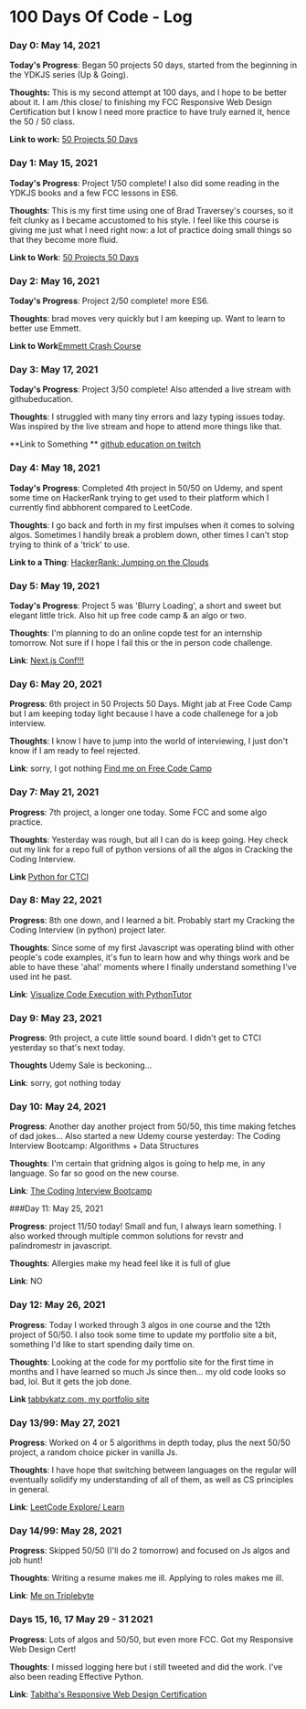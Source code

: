 # 100 Days Of Code - Log

### Day 0: May 14, 2021

**Today's Progress**: Began 50 projects 50 days, started from the beginning in the YDKJS series (Up & Going).

**Thoughts:** This is my second attempt at 100 days, and I hope to be better about it. 
I am /this close/ to finishing my FCC Responsive Web Design Certification but I
know I need more practice to have truly earned it, hence the 50 / 50 class. 

**Link to work:** [50 Projects 50 Days](https://www.udemy.com/course/50-projects-50-days/)

### Day 1: May 15, 2021

**Today's Progress**: Project 1/50 complete! I also did some reading in the
YDKJS books and a few FCC lessons in ES6.

**Thoughts**: This is my first time using one of Brad Traversey's courses, so
it felt clunky as I became accustomed to his style. I feel like this course is
giving me just what I need right now: a lot of practice doing small things so
that they become more fluid.

**Link to Work**: [50 Projects 50 Days](https://www.udemy.com/course/50-projects-50-days)

### Day 2: May 16, 2021

**Today's Progress**: Project 2/50 complete! more ES6.

**Thoughts**: brad moves very quickly but I am keeping up. Want to learn to
better use Emmett.

**Link to Work**[Emmett Crash Course](https://youtu.be/5BIAdWNcr8Y)


### Day 3: May 17, 2021

**Today's Progress**: Project 3/50 complete! Also attended a live stream with githubeducation.

**Thoughts**: I struggled with many tiny errors and lazy typing issues today.
Was inspired by the live stream and hope to attend more things like that. 

**Link to Something ** [github education on twitch](https://www.twitch.tv/githubeducation)


### Day 4: May 18, 2021

**Today's Progress**: Completed 4th project in 50/50 on Udemy, and spent some
time on HackerRank trying to get used to their platform which I currently find abbhorent compared to LeetCode.

**Thoughts**: I go back and forth in my first impulses when it comes to solving algos. Sometimes I handily break a problem down, other times I can't stop trying to think of a 'trick' to use.

**Link to a Thing**: [HackerRank: Jumping on the
Clouds](https://www.hackerrank.com/challenges/jumping-on-the-clouds)


### Day 5: May 19, 2021

**Today's Progress**: Project 5 was 'Blurry Loading', a short and sweet but
elegant little trick. Also hit up free code camp & an algo or two.

**Thoughts**: I'm planning to do an online copde test for an internship
tomorrow. Not sure if I hope I fail this or the in person code challenge. 

**Link**: [Next.js Conf!!!](https://nextjs.org/conf/tickets/jun21/tabbykatz)


### Day 6: May 20, 2021

**Progress**: 6th project in 50 Projects 50 Days. Might jab at Free Code Camp
but I am keeping today light because I have a code challenege for a job
interview.

**Thoughts**: I know I have to jump into the world of interviewing, I just
don't know if I am ready to feel rejected. 

**Link**: sorry, I got nothing
[Find me on Free Code Camp](https://www.freecodecamp.org/tabbykatz)

### Day 7: May 21, 2021

**Progress**: 7th project, a longer one today. Some FCC and some algo practice. 

**Thoughts**: Yesterday was rough, but all I can do is keep going. Hey check
out my link for a repo full of python versions of all the algos in Cracking the
Coding Interview.

**Link** [Python for
CTCI](https://github.com/careercup/CtCI-6th-Edition-Python)


### Day 8: May 22, 2021

**Progress**: 8th one down, and I learned a bit. Probably start my Cracking the
Coding Interview (in python) project later.

**Thoughts**: Since some of my first Javascript was operating blind with other
people's code examples, it's fun to learn how and why things work and be able
to have these 'aha!' moments where I finally understand something I've used int he
past.

**Link**: [Visualize Code Execution with PythonTutor](http://pythontutor.com/)

### Day 9: May 23, 2021

**Progress**: 9th project, a cute little sound board. I didn't get to CTCI
yesterday so that's next today.

**Thoughts** Udemy Sale is beckoning...

**Link**: sorry, got nothing today

### Day 10: May 24, 2021

**Progress**: Another day another project from 50/50, this time making fetches
of dad jokes... Also started a new Udemy course yesterday: The Coding Interview Bootcamp: Algorithms + Data Structures 

**Thoughts**: I'm certain that gridning algos is going to help me, in any
language. So far so good on the new course. 

**Link**: [The Coding Interview
Bootcamp](https://www.udemy.com/course/coding-interview-bootcamp-algorithms-and-data-structure/)

###Day 11: May 25, 2021

**Progress**: project 11/50 today! Small and fun, I always learn something. I
also worked through multiple common solutions for revstr and palindromestr in
javascript. 

**Thoughts**: Allergies make my head feel like it is full of glue

**Link**: NO

### Day 12: May 26, 2021

**Progress**: Today I worked through 3 algos in one course and the 12th
project of 50/50. I also took some time to update my portfolio site a bit,
		something I'd like to start spending daily time on. 

**Thoughts**: Looking at the code for my portfolio site for the first time in
months and I have learned so much Js since then... my old code looks so bad, lol.
But it gets the job done. 

**Link** [tabbykatz.com, my portfolio site](https://www.tabbykatz.com/)

### Day 13/99: May 27, 2021

**Progress**: Worked on 4 or 5 algorithms in depth today, plus the next 50/50
project, a random choice picker in vanilla Js.

**Thoughts**: I have hope that switching between languages on the regular will
eventually solidify my understanding of all of them, as well as CS principles in
general.

**Link**: [LeetCode Explore/ Learn](https://leetcode.com/explore/learn/)

### Day 14/99: May 28, 2021

**Progress**: Skipped 50/50 (I'll do 2 tomorrow) and focused on Js algos and job
hunt!

**Thoughts**: Writing a resume makes me ill. Applying to roles makes me ill. 

**Link**: [Me on Triplebyte](https://triplebyte.com/tb/tabitha-omelay-xqycguo)

### Days 15, 16, 17 May 29 - 31 2021

**Progress**: Lots of algos and 50/50, but even more FCC. Got my Responsive Web Design Cert!


**Thoughts**: I missed logging here but i still tweeted and did the work. I've also been reading Effective Python. 


**Link**: [Tabitha's Responsive Web Design
Certification](https://www.freecodecamp.org/certification/tabbykatz/responsive-web-design)
